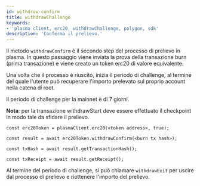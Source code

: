 ```yaml
---
id: withdraw-confirm
title: withdrawChallenge
keywords:
- 'plasma client, erc20, withdrawChallenge, polygon, sdk'
description: 'Conferma il prelievo.'
---
```


Il metodo `withdrawConfirm` è il secondo step del processo di prelievo in plasma. In questo passaggio viene inviata la prova della transazione burn (prima transazione) e viene creato un token erc20 di valore equivalente.

Una volta che il processo è riuscito, inizia il periodo di challenge, al termine del quale l'utente può recuperare l'importo prelevato sul proprio account nella catena di root.

Il periodo di challenge per la mainnet è di 7 giorni.

**Nota**: per la transazione withdrawStart deve essere effettuato il checkpoint in modo tale da sfidare il prelievo.

```
const erc20Token = plasmaClient.erc20(<token address>, true);

const result = await erc20Token.withdrawConfirm(<burn tx hash>);

const txHash = await result.getTransactionHash();

const txReceipt = await result.getReceipt();

```

Al termine del periodo di challenge, si può chiamare `withdrawExit` per uscire dal processo di prelievo e riottenere l'importo del prelievo.

